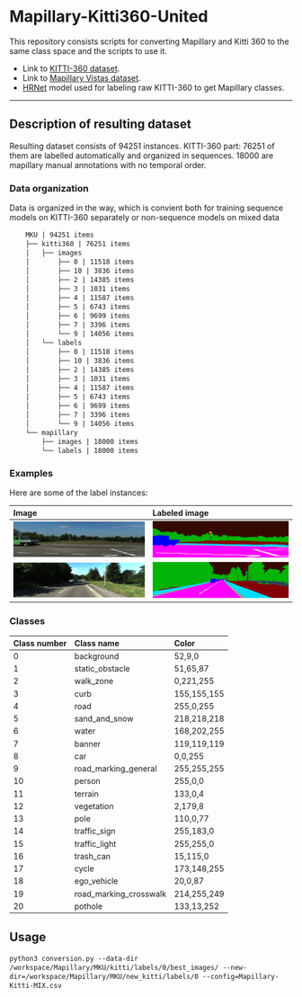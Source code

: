 # Mapillary-Kitti360-United
This repository consists scripts for converting Mapillary and Kitti 360 to the same class space and the scripts to use it. 

 - Link to [KITTI-360 dataset](http://www.cvlibs.net/datasets/kitti-360/).
 - Link to [Mapillary Vistas dataset](https://www.mapillary.com/dataset/vistas).
 - [HRNet](https://github.com/NVIDIA/semantic-segmentation) model used for labeling raw KITTI-360 to get Mapillary classes.

---
## Description of resulting dataset
Resulting dataset consists of 94251 instances. KITTI-360 part: 76251 of them are labelled automatically and organized in sequences. 18000 are mapillary manual annotations with no temporal order. 
### Data organization

Data is organized in the way, which is convient both for training sequence models on KITTI-360 separately or non-sequence models on mixed data
```
    MKU | 94251 items
    ├── kitti360 | 76251 items
    │   ├── images 
    │       ├── 0 | 11518 items
    │       ├── 10 | 3836 items
    │       ├── 2 | 14385 items
    │       ├── 3 | 1031 items
    │       ├── 4 | 11587 items
    │       ├── 5 | 6743 items
    │       ├── 6 | 9699 items
    │       ├── 7 | 3396 items
    │       └── 9 | 14056 items
    │   └── labels
    │       ├── 0 | 11518 items
    │       ├── 10 | 3836 items
    │       ├── 2 | 14385 items
    │       ├── 3 | 1031 items
    │       ├── 4 | 11587 items
    │       ├── 5 | 6743 items
    │       ├── 6 | 9699 items
    │       ├── 7 | 3396 items
    │       └── 9 | 14056 items
    └── mapillary
        ├── images | 18000 items
        └── labels | 18000 items
```

### Examples

Here are some of the label instances:

| Image | Labeled image |
| :---------------- | :--------------- |
|<img src="md_materials/in_0000000163.png" width="650">|<img src="md_materials/new_0000000163_prediction.png" width="650">|
|<img src="md_materials/in_0000000286.png" width="650">|<img src="md_materials/new_0000000286_prediction.png" width="650">|


### Classes

| Class number | Class name | Color |
| :---------------- | :--------------- | :----- |
| 0 | background | 52,9,0 |
| 1 | static_obstacle | 51,65,87 |
| 2 | walk_zone | 0,221,255 |
| 3 | curb | 155,155,155 |
| 4 | road | 255,0,255 |
| 5 | sand_and_snow | 218,218,218 |
| 6 | water | 168,202,255 |
| 7 | banner | 119,119,119 |
| 8 | car | 0,0,255 |
| 9 | road_marking_general | 255,255,255 |
| 10 | person | 255,0,0 |
| 11 | terrain | 133,0,4 |
| 12 | vegetation | 2,179,8 |
| 13 | pole | 110,0,77 |
| 14 | traffic_sign | 255,183,0 |
| 15 | traffic_light | 255,255,0 |
| 16 | trash_can | 15,115,0 |
| 17 | cycle | 173,148,255 |
| 18 | ego_vehicle | 20,0,87 |
| 19 | road_marking_crosswalk | 214,255,249 |
| 20 | pothole | 133,13,252 |

## Usage
```
python3 conversion.py --data-dir /workspace/Mapillary/MKU/kitti/labels/0/best_images/ --new-dir=/workspace/Mapillary/MKU/new_kitti/labels/0 --config=Mapillary-Kitti-MIX.csv
```
